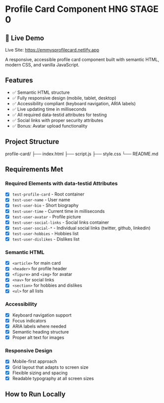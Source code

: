 # Profile Card Component HNG STAGE 0


## 🚀 Live Demo

Live Site: https://emmysprofilecard.netlify.app 

A responsive, accessible profile card component built with semantic HTML, modern CSS, and vanilla JavaScript.

## Features

- ✅ Semantic HTML structure
- ✅ Fully responsive design (mobile, tablet, desktop)
- ✅ Accessibility compliant (keyboard navigation, ARIA labels)
- ✅ Live updating time in milliseconds
- ✅ All required data-testid attributes for testing
- ✅ Social links with proper security attributes
- ✅ Bonus: Avatar upload functionality

## Project Structure
profile-card/
├── index.html
├── script.js
├── style.css
└── README.md

## Requirements Met

### Required Elements with data-testid Attributes
- [x] `test-profile-card` - Root container
- [x] `test-user-name` - User name
- [x] `test-user-bio` - Short biography
- [x] `test-user-time` - Current time in milliseconds
- [x] `test-user-avatar` - Profile picture
- [x] `test-user-social-links` - Social links container
- [x] `test-user-social-*` - Individual social links (twitter, github, linkedin)
- [x] `test-user-hobbies` - Hobbies list
- [x] `test-user-dislikes` - Dislikes list

### Semantic HTML
- [x] `<article>` for main card
- [x] `<header>` for profile header
- [x] `<figure>` and `<img>` for avatar
- [x] `<nav>` for social links
- [x] `<section>` for hobbies and dislikes
- [x] `<ul>` for all lists

### Accessibility
- [x] Keyboard navigation support
- [x] Focus indicators
- [x] ARIA labels where needed
- [x] Semantic heading structure
- [x] Proper alt text for images

### Responsive Design
- [x] Mobile-first approach
- [x] Grid layout that adapts to screen size
- [x] Flexible sizing and spacing
- [x] Readable typography at all screen sizes

## How to Run Locally



